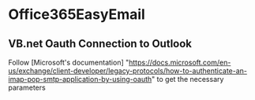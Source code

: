 # Office365EasyEmail
## VB.net Oauth Connection to Outlook
Follow [Microsoft's documentation] "https://docs.microsoft.com/en-us/exchange/client-developer/legacy-protocols/how-to-authenticate-an-imap-pop-smtp-application-by-using-oauth" to get the necessary parameters 
